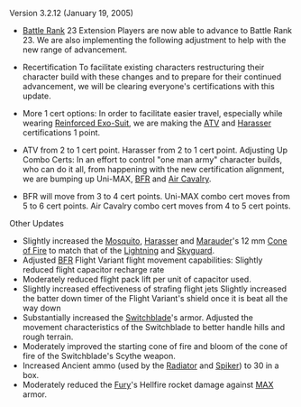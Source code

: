 Version 3.2.12 (January 19, 2005)

- [Battle Rank](../terminology/Battle_Rank.md) 23 Extension Players are now able
  to advance to Battle Rank 23. We are also implementing the following
  adjustment to help with the new range of advancement.

<!-- -->

- Recertification To facilitate existing characters restructuring their
  character build with these changes and to prepare for their continued
  advancement, we will be clearing everyone's certifications with this update.

<!-- -->

- More 1 cert options: In order to facilitate easier travel, especially while
  wearing [Reinforced Exo-Suit](../armor/Reinforced_Exo-Suit.md), we are making
  the [ATV](../vehicles/ATV.md) and [Harasser](../vehicles/Harasser.md)
  certifications 1 point.

<!-- -->

- ATV from 2 to 1 cert point. Harasser from 2 to 1 cert point. Adjusting Up
  Combo Certs: In an effort to control "one man army" character builds, who can
  do it all, from happening with the new certification alignment, we are bumping
  up Uni-MAX, [BFR](../vehicles/BattleFrame_Robotics.md) and
  [Air Cavalry](../terminology/Air_Cavalry.md).

<!-- -->

- BFR will move from 3 to 4 cert points. Uni-MAX combo cert moves from 5 to 6
  cert points. Air Cavalry combo cert moves from 4 to 5 cert points.

Other Updates

- Slightly increased the [Mosquito](../vehicles/Mosquito.md),
  [Harasser](../vehicles/Harasser.md) and [Marauder](../vehicles/Marauder.md)'s
  12 mm [Cone of Fire](../etc/Cone_of_fire.md) to match that of the
  [Lightning](../vehicles/Lightning.md) and [Skyguard](../items/Skyguard.md).
- Adjusted [BFR](../vehicles/BattleFrame_Robotics.md) Flight Variant flight
  movement capabilities: Slightly reduced flight capacitor recharge rate
- Moderately reduced flight pack lift per unit of capacitor used.
- Slightly increased effectiveness of strafing flight jets Slightly increased
  the batter down timer of the Flight Variant's shield once it is beat all the
  way down
- Substantially increased the [Switchblade](../items/Switchblade.md)'s armor.
  Adjusted the movement characteristics of the Switchblade to better handle
  hills and rough terrain.
- Moderately improved the starting cone of fire and bloom of the cone of fire of
  the Switchblade's Scythe weapon.
- Increased Ancient ammo (used by the [Radiator](../weapons/Radiator.md) and
  [Spiker](../weapons/Spiker.md)) to 30 in a box.
- Moderately reduced the [Fury](../vehicles/Fury.md)'s Hellfire rocket damage
  against [MAX](../items/Mechanized_Assault_Exo-Suit.md) armor.

<!--[category:Patches](category:Patches.md)-->
